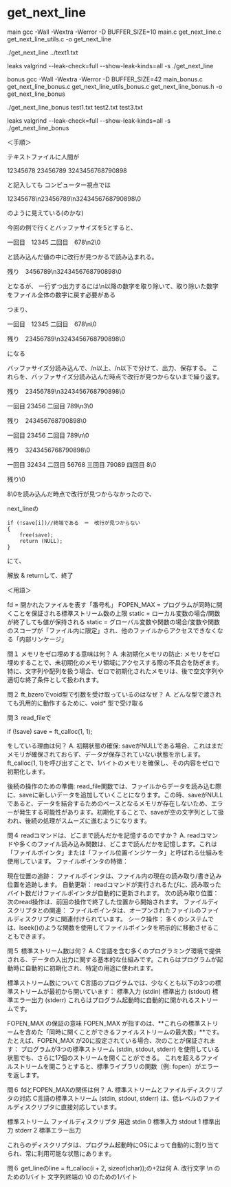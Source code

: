 # get_next_line

main
gcc -Wall -Wextra -Werror -D BUFFER_SIZE=10 main.c get_next_line.c get_next_line_utils.c -o get_next_line

./get_next_line ../text1.txt

leaks
valgrind --leak-check=full --show-leak-kinds=all -s ./get_next_line


bonus
gcc -Wall -Wextra -Werror -D BUFFER_SIZE=42 main_bonus.c get_next_line_bonus.c get_next_line_utils_bonus.c get_next_line_bonus.h -o get_next_line_bonus

./get_next_line_bonus test1.txt test2.txt test3.txt

leaks
valgrind --leak-check=full --show-leak-kinds=all -s ./get_next_line_bonus

＜手順＞

テキストファイルに人間が

12345678
23456789
3243456768790898

と記入しても
コンピューター視点では

12345678\n23456789\n3243456768790898\0

のように見えている(のかな)

今回の例で行くとバッファサイズを5とすると、

一回目　12345
二回目　678\n2\0

と読み込んだ値の中に改行が見つかるで読み込まれる。

残り　3456789\n3243456768790898\0

となるが、
一行ずつ出力するには\n以降の数字を取り除いて、取り除いた数字をファイル全体の数字に戻す必要がある

つまり、

一回目　12345
二回目　678\n\0

残り　23456789\n3243456768790898\0

になる

バッファサイズ分読み込んで、/n以上、/n以下で分けて、出力、保存する。
これらを、バッファサイズ分読み込んだ時点で改行が見つからないまで繰り返す。

残り　23456789\n3243456768790898\0

一回目 23456
二回目 789\n3\0

残り　243456768790898\0

一回目 23456
二回目 789\n\0

残り　3243456768790898\0

一回目 32434
二回目 56768
三回目 79089
四回目 8\0

残り\0

8\0を読み込んだ時点で改行が見つからなかったので、

next_lineの

	if (!save[i])//終端である　＝　改行が見つからない
	{
		free(save);
		return (NULL);
	}

にて、

解放 & returnして、終了

＜用語＞

fd = 開かれたファイルを表す「番号札」
FOPEN_MAX = プログラムが同時に開くことを保証される標準ストリーム数の上限
static = ローカル変数の場合/関数が終了しても値が保持される
static = グローバル変数や関数の場合/変数や関数のスコープが「ファイル内に限定」され、他のファイルからアクセスできなくなる「内部リンケージ」

問１
メモリをゼロ埋めする意味は何？
A.
未初期化メモリの防止:
メモリをゼロ埋めすることで、未初期化のメモリ領域にアクセスする際の不具合を防ぎます。特に、文字列や配列を扱う場合、ゼロで初期化されたメモリは、後で空文字列や適切な終了条件として扱われます。

問２
ft_bzeroでvoid型で引数を受け取っているのはなぜ？
A.
どんな型で渡されても汎用的に動作するために、void* 型で受け取る


問３
read_fileで

if (!save)
		save = ft_calloc(1, 1);

をしている理由は何？
A.
初期状態の確保:
saveがNULLである場合、これはまだメモリが確保されておらず、データが保存されていない状態を示します。ft_calloc(1, 1)を呼び出すことで、1バイトのメモリを確保し、その内容をゼロで初期化します。

後続の操作のための準備:
read_file関数では、ファイルからデータを読み込む際に、saveに新しいデータを追加していくことになります。この時、saveがNULLであると、データを結合するためのベースとなるメモリが存在しないため、エラーが発生する可能性があります。初期化することで、saveが空の文字列として扱われ、後続の処理がスムーズに進むようになります。

問４
readコマンドは、どこまで読んだかを記憶するのですか？
A.
readコマンドや多くのファイル読み込み関数は、どこまで読んだかを記憶します。これは「ファイルポインタ」または「ファイル位置インジケータ」と呼ばれる仕組みを使用しています。
ファイルポインタの特徴：

現在位置の追跡：
ファイルポインタは、ファイル内の現在の読み取り/書き込み位置を追跡します。
自動更新：
readコマンドが実行されるたびに、読み取ったバイト数だけファイルポインタが自動的に更新されます。
次の読み取り位置：
次のread操作は、前回の操作で終了した位置から開始されます。
ファイルディスクリプタとの関連：
ファイルポインタは、オープンされたファイルのファイルディスクリプタに関連付けられています。
シーク操作：
多くのシステムでは、lseek()のような関数を使用してファイルポインタを明示的に移動させることもできます。


問５
標準ストリーム数は何？
A.
C言語を含む多くのプログラミング環境で提供される、データの入出力に関する基本的な仕組みです。これらはプログラムが起動時に自動的に初期化され、特定の用途に使われます。

標準ストリーム数について
C言語のプログラムでは、少なくとも以下の3つの標準ストリームが最初から開いています：
標準入力 (stdin)
標準出力 (stdout)
標準エラー出力 (stderr)
これらはプログラム起動時に自動的に開かれるストリームです。

FOPEN_MAX の保証の意味
FOPEN_MAX が指すのは、**これらの標準ストリームを含めた「同時に開くことができるファイルストリームの最大数」**です。たとえば、FOPEN_MAX が20に設定されている場合、次のことが保証されます：
プログラムが3つの標準ストリーム (stdin, stdout, stderr) を使用している状態でも、さらに17個のストリームを開くことができる。
これを超えるファイルストリームを開こうとすると、標準ライブラリの関数（例: fopen）がエラーを返します。

問６
fdとFOPEN_MAXの関係は何？
A.
標準ストリームとファイルディスクリプタの対応
C言語の標準ストリーム (stdin, stdout, stderr) は、低レベルのファイルディスクリプタに直接対応しています。

標準ストリーム	ファイルディスクリプタ	用途
stdin	0	標準入力
stdout	1	標準出力
stderr	2	標準エラー出力

これらのディスクリプタは、プログラム起動時にOSによって自動的に割り当てられ、常に利用可能な状態にあります。

問６
get_lineのline = ft_calloc(i + 2, sizeof(char));の+2は何
A.
改行文字 \n のための1バイト
文字列終端の \0 のための1バイト